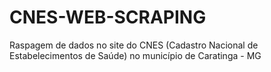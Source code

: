 # CNES-WEB-SCRAPING
Raspagem de dados no site do CNES (Cadastro Nacional de Estabelecimentos de Saúde) no município de Caratinga - MG
